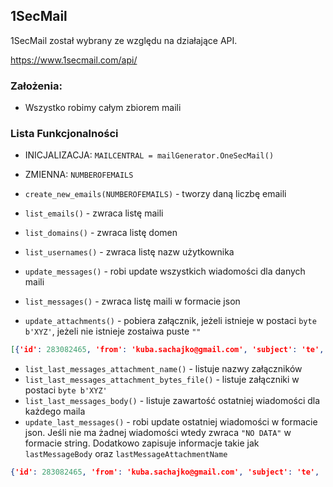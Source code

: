 ## 1SecMail
1SecMail został wybrany ze względu na działające API.

https://www.1secmail.com/api/

### Założenia:
- Wszystko robimy całym zbiorem maili

### Lista Funkcjonalności
- INICJALIZACJA: `MAILCENTRAL = mailGenerator.OneSecMail()`
- ZMIENNA: `NUMBEROFEMAILS`

- `create_new_emails(NUMBEROFEMAILS)` - tworzy daną liczbę emaili
- `list_emails()` - zwraca listę maili
- `list_domains()` - zwraca listę domen
- `list_usernames()` - zwraca listę nazw użytkownika
- `update_messages()` - robi update wszystkich wiadomości dla danych maili
- `list_messages()` - zwraca listę maili w formacie json
- `update_attachments()` - pobiera załącznik, jeżeli istnieje w postaci `byte b'XYZ'`, jeżeli nie istnieje zostaiwa puste `""` 
```json
[{'id': 283082465, 'from': 'kuba.sachajko@gmail.com', 'subject': 'te', 'date': '2023-07-31 01:40:04'}]
```
- `list_last_messages_attachment_name()` - listuje nazwy załączników
- `list_last_messages_attachment_bytes_file()` - listuje załączniki w postaci `byte b'XYZ'`
- `list_last_messages_body()` - listuje zawartość ostatniej wiadomości dla każdego maila
- `update_last_messages()` - robi update ostatniej wiadomości w formacie json. Jeśli nie ma żadnej wiadomości wtedy zwraca `"NO DATA"` w formacie string. Dodatkowo zapisuje informacje takie jak `lastMessageBody` oraz `lastMessageAttachmentName`
```json
{'id': 283082465, 'from': 'kuba.sachajko@gmail.com', 'subject': 'te', 'date': '2023-07-31 01:40:04', 'attachments': [], 'body': '<div dir="ltr">adsasdasd</div>\n', 'textBody': 'adsasdasd\n', 'htmlBody': '<div dir="ltr">adsasdasd</div>\n'}
```
